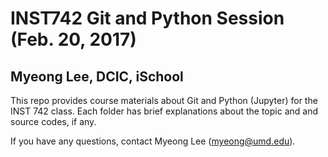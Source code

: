 INST742 Git and Python Session (Feb. 20, 2017)
==============
Myeong Lee, DCIC, iSchool
--------------

This repo provides course materials about Git and Python (Jupyter) for the INST 742 class.
Each folder has brief explanations about the topic and and source codes, if any. 

If you have any questions, contact Myeong Lee (myeong@umd.edu).  